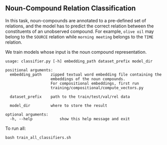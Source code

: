 ## Noun-Compound Relation Classification

In this task, noun-compounds are annotated to a pre-defined set of relations, and the model has to predict the correct 
relation between the constituents of an unobserved compound. For example, `olive oil` may belong to the `SOURCE` relation 
while `morning meeting` belongs to the `TIME` relation. 

We train models whose input is the noun compound representation. 

```
usage: classifier.py [-h] embedding_path dataset_prefix model_dir

positional arguments:
  embedding_path    zipped textual word embedding file containing the 
                    embeddings of the noun compounds. 
                    For compositional embeddings, first run 
                    training/compositional/compute_vectors.py
              
  dataset_prefix    path to the train/test/val/rel data
        
  model_dir         where to store the result

optional arguments:
  -h, --help            show this help message and exit
```

To run all:

```
bash train_all_classifiers.sh
```